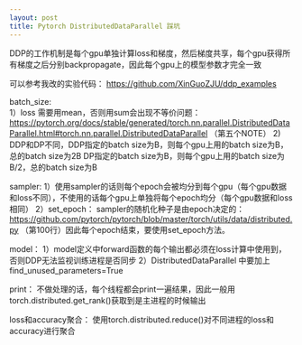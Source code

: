```yaml
---
layout: post
title: Pytorch DistributedDataParallel 踩坑
---
```


DDP的工作机制是每个gpu单独计算loss和梯度，然后梯度共享，每个gpu获得所有梯度之后分别backpropagate，因此每个gpu上的模型参数才完全一致

可以参考我改的实验代码： https://github.com/XinGuoZJU/ddp_examples


batch_size:		
	1）loss 需要用mean，否则用sum会出现不等价问题： https://pytorch.org/docs/stable/generated/torch.nn.parallel.DistributedDataParallel.html#torch.nn.parallel.DistributedDataParallel  （第五个NOTE）
	2) DDP和DP不同，DDP指定的batch size为B，则每个gpu上用的batch size为B，总的batch size为2B
					DP指定的batch size为B，则每个gpu上用的batch size为B/2，总的batch size为B

sampler:
	1）使用sampler的话则每个epoch会被均分到每个gpu（每个gpu数据和loss不同），不使用的话每个gpu上单独将每个epoch均分（每个gpu数据和loss相同）
	2）set_epoch： sampler的随机化种子是由epoch决定的：https://github.com/pytorch/pytorch/blob/master/torch/utils/data/distributed.py （第100行）因此每个epoch结束，要使用set_epoch方法。

model：
	1）model定义中forward函数的每个输出都必须在loss计算中使用到，否则DDP无法监视训练进程是否同步
	2）DistributedDataParallel 中要加上find_unused_parameters=True


print：
	不做处理的话，每个线程都会print一遍结果，因此一般用torch.distributed.get_rank()获取到是主进程的时候输出

loss和accuracy聚合：
	使用torch.distributed.reduce()对不同进程的loss和accuracy进行聚合